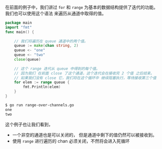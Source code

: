 
在前面的例子中，我们讲过 `for` 和 `range` 为基本的数据结构提供了迭代的功能。我们也可以使用这个语法 来遍历从通道中取得的值。

```go
package main
import "fmt"
func main() {
    
    // 我们将遍历在 queue 通道中的两个值。
    queue := make(chan string, 2)
    queue <- "one"
    queue <- "two"
    close(queue)
    
    // 这个 range 迭代从 queue 中得到的每个值。
    // 因为我们 在前面 close 了这个通道，这个迭代会在接收完 2 个值 之后结束。
    // 如果我们没有 close 它，我们将在这个循环中 继续阻塞执行，等待接收第三个值
    for elem := range queue {
        fmt.Println(elem)
    }
}
```

```sh
$ go run range-over-channels.go
one
two
```

这个例子也让我们看到，
- 一个非空的通道也是可以关闭的， 但是通道中剩下的值仍然可以被接收到。
- 使用 `range` 进行遍历的 chan 必须关闭，不然将会进入死循环
